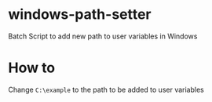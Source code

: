 # windows-path-setter
Batch Script to add new path to user variables in Windows

# How to
Change ```C:\example``` to the path to be added to user variables
